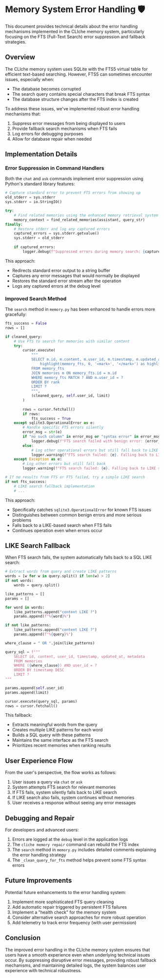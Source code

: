# Memory System Error Handling 🛡️

This document provides technical details about the error handling mechanisms implemented in the CLIche memory system, particularly focusing on the FTS (Full-Text Search) error suppression and fallback strategies.

## Overview

The CLIche memory system uses SQLite with the FTS5 virtual table for efficient text-based searching. However, FTS5 can sometimes encounter issues, especially when:
- The database becomes corrupted
- The search query contains special characters that break FTS syntax
- The database structure changes after the FTS index is created

To address these issues, we've implemented robust error handling mechanisms that:
1. Suppress error messages from being displayed to users
2. Provide fallback search mechanisms when FTS fails
3. Log errors for debugging purposes
4. Allow for database repair when needed

## Implementation Details

### Error Suppression in Command Handlers

Both the `chat` and `ask` commands implement error suppression using Python's standard library features:

```python
# Capture standard error to prevent FTS errors from showing up
old_stderr = sys.stderr
sys.stderr = io.StringIO()

try:
    # Find related memories using the enhanced memory retrieval system
    memory_context = find_related_memories(assistant, query_str)
finally:
    # Restore stderr and log any captured errors
    captured_errors = sys.stderr.getvalue()
    sys.stderr = old_stderr
    
    if captured_errors:
        logger.debug(f"Suppressed errors during memory search: {captured_errors}")
```

This approach:
- Redirects standard error output to a string buffer
- Captures any error messages that would normally be displayed
- Restores the standard error stream after the operation
- Logs any captured errors at the debug level

### Improved Search Method

The `search` method in `memory.py` has been enhanced to handle errors more gracefully:

```python
fts_success = False
rows = []

if cleaned_query:
    # Use FTS to search for memories with similar content
    try:
        cursor.execute(
            """
            SELECT m.id, m.content, m.user_id, m.timestamp, m.updated_at, m.metadata,
                highlight(memory_fts, 0, '<mark>', '</mark>') as highlighted
            FROM memory_fts
            JOIN memories m ON memory_fts.id = m.id
            WHERE memory_fts MATCH ? AND m.user_id = ?
            ORDER BY rank
            LIMIT ?
            """,
            (cleaned_query, self.user_id, limit)
        )
        
        rows = cursor.fetchall()
        if rows:
            fts_success = True
    except sqlite3.OperationalError as e:
        # Handle specific FTS errors silently
        error_msg = str(e)
        if "no such column" in error_msg or "syntax error" in error_msg:
            logger.debug(f"FTS search failed with benign error: {error_msg}")
        else:
            # Log other operational errors but still fall back to LIKE search
            logger.warning(f"FTS search failed: {e}. Falling back to LIKE search.")
    except Exception as e:
        # Log other errors but still fall back
        logger.warning(f"FTS search failed: {e}. Falling back to LIKE search.")

# If no results from FTS or FTS failed, try a simple LIKE search
if not fts_success:
    # LIKE search fallback implementation
    # ...
```

This approach:
- Specifically catches `sqlite3.OperationalError` for known FTS issues
- Distinguishes between common benign errors and more serious problems
- Falls back to a LIKE-based search when FTS fails
- Continues operation even when errors occur

## LIKE Search Fallback

When FTS search fails, the system automatically falls back to a SQL LIKE search:

```python
# Extract words from query and create LIKE patterns
words = [w for w in query.split() if len(w) > 2]
if not words:
    words = query.split()

like_patterns = []
params = []

for word in words:
    like_patterns.append("content LIKE ?")
    params.append(f"%{word}%")

if not like_patterns:
    like_patterns.append("content LIKE ?")
    params.append(f"%{query}%")

where_clause = " OR ".join(like_patterns)

query_sql = f"""
    SELECT id, content, user_id, timestamp, updated_at, metadata
    FROM memories
    WHERE ({where_clause}) AND user_id = ?
    ORDER BY timestamp DESC
    LIMIT ?
"""

params.append(self.user_id)
params.append(limit)

cursor.execute(query_sql, params)
rows = cursor.fetchall()
```

This fallback:
- Extracts meaningful words from the query
- Creates multiple LIKE patterns for each word
- Builds a SQL query with these patterns
- Maintains the same interface as the FTS search
- Prioritizes recent memories when ranking results

## User Experience Flow

From the user's perspective, the flow works as follows:

1. User issues a query via `chat` or `ask`
2. System attempts FTS search for relevant memories
3. If FTS fails, system silently falls back to LIKE search
4. If LIKE search also fails, system continues without memories
5. User receives a response without seeing any error messages

## Debugging and Repair

For developers and advanced users:

1. Errors are logged at the `debug` level in the application logs
2. The `cliche memory repair` command can rebuild the FTS index
3. The `search` method in `memory.py` includes detailed comments explaining the error handling strategy
4. The `_clean_query_for_fts` method helps prevent some FTS syntax errors

## Future Improvements

Potential future enhancements to the error handling system:

1. Implement more sophisticated FTS query cleaning
2. Add automatic repair triggered by persistent FTS failures
3. Implement a "health check" for the memory system
4. Consider alternative search approaches for more robust operation
5. Add telemetry to track error frequency (with user permission)

## Conclusion

The improved error handling in the CLIche memory system ensures that users have a smooth experience even when underlying technical issues occur. By suppressing disruptive error messages, providing robust fallback mechanisms, and maintaining detailed logs, the system balances user experience with technical robustness. 